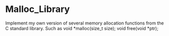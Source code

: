 # Malloc_Library
Implement my own version of several memory allocation functions from the C standard library. Such as void *malloc(size_t size); void free(void *ptr);
